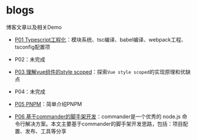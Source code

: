 # blogs

博客文章以及相关Demo

- [P01 Typescript工程化](https://github.com/ysh83737/blogs/tree/main/P01_typescript_engineering)：模块系统、tsc编译、babel编译、webpack工程、tsconfig配置项

- P02：未完成

- [P03 理解vue组件的style scoped](https://github.com/ysh83737/blogs/tree/main/P03_vue_style_scoped)：探索`Vue style scoped`的实现原理和优缺点

- P04：未完成

- [P05 PNPM](https://github.com/ysh83737/blogs/tree/main/P05_pnpm)：简单介绍PNPM

- [P06 基于commander的脚手架开发](https://github.com/ysh83737/blogs/tree/main/P06_commander)：commander是一个优秀的 node.js 命令行解决方案。本文主要基于commander的脚手架开发思路，包括：项目配置、发布、工具等分享